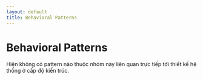 ```yaml
---
layout: default
title: Behavioral Patterns
---
```


# Behavioral Patterns

Hiện không có pattern nào thuộc nhóm này liên quan trực tiếp tới thiết kế hệ thống ở cấp độ kiến trúc. 
